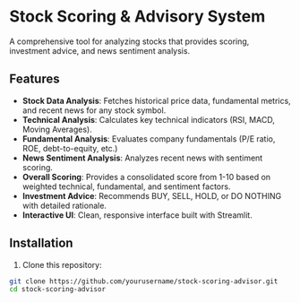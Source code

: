 # Stock Scoring & Advisory System

A comprehensive tool for analyzing stocks that provides scoring, investment advice, and news sentiment analysis.

## Features

- **Stock Data Analysis**: Fetches historical price data, fundamental metrics, and recent news for any stock symbol.
- **Technical Analysis**: Calculates key technical indicators (RSI, MACD, Moving Averages).
- **Fundamental Analysis**: Evaluates company fundamentals (P/E ratio, ROE, debt-to-equity, etc.)
- **News Sentiment Analysis**: Analyzes recent news with sentiment scoring.
- **Overall Scoring**: Provides a consolidated score from 1-10 based on weighted technical, fundamental, and sentiment factors.
- **Investment Advice**: Recommends BUY, SELL, HOLD, or DO NOTHING with detailed rationale.
- **Interactive UI**: Clean, responsive interface built with Streamlit.

## Installation

1. Clone this repository:
```bash
git clone https://github.com/yourusername/stock-scoring-advisor.git
cd stock-scoring-advisor
